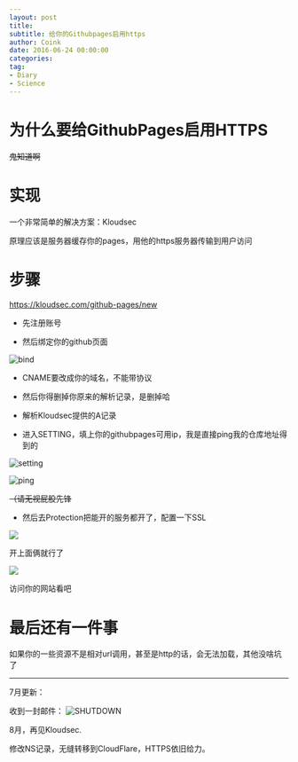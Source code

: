 ```yaml
---
layout: post
title: 
subtitle: 给你的Githubpages启用https
author: Coink 
date: 2016-06-24 00:00:00 
categories: 
tag: 
- Diary
- Science
---
```



# 为什么要给GithubPages启用HTTPS

~~鬼知道啊~~

# 实现

一个非常简单的解决方案：Kloudsec

原理应该是服务器缓存你的pages，用他的https服务器传输到用户访问

# 步骤

https://kloudsec.com/github-pages/new

- 先注册账号

- 然后绑定你的github页面

![bind](http://7xread.com1.z0.glb.clouddn.com/3382c269-1440-468f-a2ab-a2516d245e1f)

- CNAME要改成你的域名，不能带协议

- 然后你得删掉你原来的解析记录，是删掉哈

- 解析Kloudsec提供的A记录

- 进入SETTING，填上你的githubpages可用ip，我是直接ping我的仓库地址得到的

![setting](http://7xread.com1.z0.glb.clouddn.com/bd47e62e-5a83-4b6a-aa6f-eb6555ce2684)

![ping](http://7xread.com1.z0.glb.clouddn.com/5f330ed9-a062-4268-975c-4db39df6c7f4)

~~（请无视屁股先锋~~

- 然后去Protection把能开的服务都开了，配置一下SSL

![](http://7xread.com1.z0.glb.clouddn.com/15ac0949-1a28-4139-8fab-3ce80762d3bb)

开上面俩就行了

![](http://7xread.com1.z0.glb.clouddn.com/7d651634-f316-4ead-8da4-b332ec6898d2)

访问你的网站看吧

# 最后还有一件事


如果你的一些资源不是相对url调用，甚至是http的话，会无法加载，其他没啥坑了






--------

7月更新：

收到一封邮件：
![SHUTDOWN](http://7xread.com1.z0.glb.clouddn.com/b62df5c8-ea87-4dbd-bf3c-8efc4f020b61)


8月，再见Kloudsec.

修改NS记录，无缝转移到CloudFlare，HTTPS依旧给力。